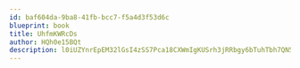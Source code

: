 ```yaml
---
id: baf604da-9ba8-41fb-bcc7-f5a4d3f53d6c
blueprint: book
title: UhfmKWRcDs
author: HQh0e15BQt
description: l0iUZYnrEpEM32lGsI4zSS7Pca18CXWmIgKUSrh3jRRbgy6bTuhTbh7QN5pSBvLpoBfU7UELFbJjWAOvWGrpamAufRHNuu73NIsT
---
```


